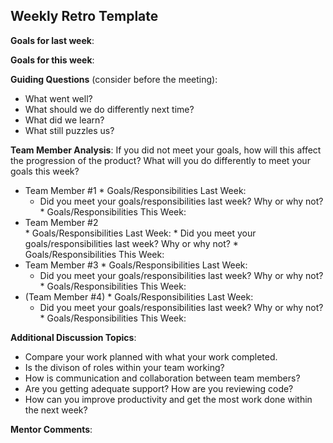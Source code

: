 ## Weekly Retro Template  

**Goals for last week**:

**Goals for this week**:

**Guiding Questions** (consider before the meeting):

  *  What went well?
  *  What should we do differently next time?
  *  What did we learn?
  *  What still puzzles us?
 
**Team Member Analysis**:
If you did not meet your goals, how will this affect the progression of the product? What will you do differently to meet your goals this week?

  *  Team Member #1
    * Goals/Responsibilities Last Week:
        * Did you meet your goals/responsibilities last week? Why or why not?
    * Goals/Responsibilities This Week:
  *  Team Member #2    
    * Goals/Responsibilities Last Week:
         * Did you meet your goals/responsibilities last week? Why or why not?
    * Goals/Responsibilities This Week:
  *  Team Member #3
    * Goals/Responsibilities Last Week:
        * Did you meet your goals/responsibilities last week? Why or why not?
    * Goals/Responsibilities This Week:
  *  (Team Member #4)
    * Goals/Responsibilities Last Week:
       * Did you meet your goals/responsibilities last week? Why or why not?
    * Goals/Responsibilities This Week:

**Additional Discussion Topics**:

  *  Compare your work planned with what your work completed. 
  *  Is the divison of roles within your team working?
  *  How is communication and collaboration between team members?
  *  Are you getting adequate support? How are you reviewing code?
  *  How can you improve productivity and get the most work done within the next week?

**Mentor Comments**: